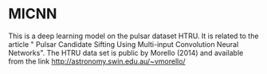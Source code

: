 # MICNN
This is a deep learning model on the pulsar dataset HTRU.  It is related to the article " Pulsar Candidate Sifting Using Multi-input Convolution Neural Networks".
The HTRU data set is public by Morello (2014) and available from the link http://astronomy.swin.edu.au/~vmorello/
